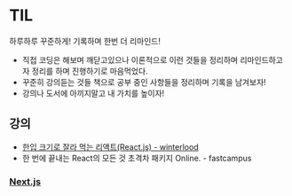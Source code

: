 # TIL
하루하루 꾸준하게! 기록하며 한번 더 리마인드!

 * 직접 코딩은 해보며 깨닫고있으나 이론적으로 이런 것들을 정리하며 리마인드하고자 정리를 하며 진행하기로 마음먹었다.
 * 꾸준히 강의듣는 것들 책으로 공부 중인 사항들을 정리하며 기록을 남겨보자!
 * 강의나 도서에 아끼지말고 내 가치를 높이자!
 
## 강의
 * [한입 크기로 잘라 먹는 리액트(React.js) - winterlood](https://www.udemy.com/course/winterlood-react-basic/)
 * 한 번에 끝내는 React의 모든 것 초격차 패키지 Online. - fastcampus


### [Next.js](./React/Nextjs.md)
